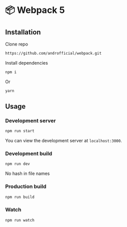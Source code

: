 # 📦 Webpack 5

## Installation

Clone repo

```bash
https://github.com/androfficial/webpack.git
```

Install dependencies
```bash
npm i
```
Or
```bash
yarn
```

## Usage

### Development server

```bash
npm run start
```

You can view the development server at `localhost:3000`.

### Development build

```bash
npm run dev
```
No hash in file names

### Production build

```bash
npm run build
```

### Watch

```bash
npm run watch
```
